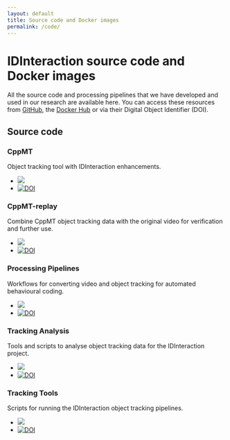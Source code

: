 ```yaml
---
layout: default
title: Source code and Docker images
permalink: /code/
---
```


# IDInteraction source code and Docker images

All the source code and processing pipelines that we have developed and used in our research are available here. You can access these resources from [GitHub][idi-github], the [Docker Hub][idi-docker] or via their Digital Object Identifier (DOI).

## Source code

### CppMT

Object tracking tool with IDInteraction enhancements.

* [![](https://img.shields.io/badge/Code-CppMT-green.svg)](https://github.com/IDInteraction/CppMT)
* [![DOI](https://zenodo.org/badge/doi/10.5281/zenodo.44674.svg)](http://dx.doi.org/10.5281/zenodo.44674)

### CppMT-replay

Combine CppMT object tracking data with the original video for verification and further use.

* [![](https://img.shields.io/badge/Code-CppMT--replay-green.svg)](https://github.com/IDInteraction/CppMT-replay)
* [![DOI](https://zenodo.org/badge/doi/10.5281/zenodo.44672.svg)](http://dx.doi.org/10.5281/zenodo.44672)

### Processing Pipelines

Workflows for converting video and object tracking for automated behavioural coding.

* [![](https://img.shields.io/badge/Code-processing--pipelines-green.svg)](https://github.com/IDInteraction/processing-pipelines)
* [![DOI](https://zenodo.org/badge/doi/10.5281/zenodo.45976.svg)](http://dx.doi.org/10.5281/zenodo.45976)

### Tracking Analysis

Tools and scripts to analyse object tracking data for the IDInteraction project.

* [![](https://img.shields.io/badge/Code-tracking--analysis-green.svg)](https://github.com/IDInteraction/tracking-analysis)
* [![DOI](https://zenodo.org/badge/doi/10.5281/zenodo.44679.svg)](http://dx.doi.org/10.5281/zenodo.44679)

### Tracking Tools

Scripts for running the IDInteraction object tracking pipelines.

* [![](https://img.shields.io/badge/Code-tracking--tools-green.svg)](https://github.com/IDInteraction/tracking-tools)
* [![DOI](https://zenodo.org/badge/doi/10.5281/zenodo.44670.svg)](http://dx.doi.org/10.5281/zenodo.44670)

[idi-docker]: https://hub.docker.com/u/idinteraction/
[idi-github]: https://github.com/IDInteraction
